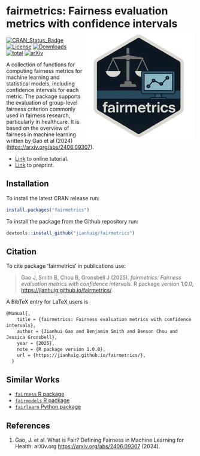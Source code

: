 # fairmetrics: Fairness evaluation metrics with confidence intervals  <a href='https://github.com/jianhuig/fairmetrics'><img src='https://raw.githubusercontent.com/jianhuig/fairmetrics/main/utils/png/hex_sticker.png' align="right" height="300" /></a>

[![CRAN_Status_Badge](https://www.r-pkg.org/badges/version/fairmetrics)](https://www.r-pkg.org/badges/version/fairmetrics)
[![License](https://img.shields.io/github/license/mashape/apistatus.svg)](http://choosealicense.com/licenses/mit/)
[![Downloads](https://cranlogs.r-pkg.org/badges/fairmetrics)](https://cran.rstudio.com/web/packages/fairmetrics/index.html)
[![total](https://cranlogs.r-pkg.org/badges/grand-total/fairmetrics)](https://shinyus.ipub.com/cranview/)
[![arXiv](https://img.shields.io/badge/arXiv-2406.09307-b31b1b.svg)](https://arxiv.org/abs/2406.09307)


A collection of functions for computing fairness metrics for machine learning and statistical models, including confidence intervals for each metric. The package supports the evaluation of group-level fairness criterion commonly used in fairness research, particularly in healthcare. It is based on the overview of fairness in machine learning written by Gao et al (2024) (https://arxiv.org/abs/2406.09307).

- [Link](https://jianhuig.github.io/fairmetrics/articles/fairmetrics.html) to online tutorial.
- [Link](https://arxiv.org/abs/2406.09307) to preprint.

## Installation

To install the latest CRAN release run: 

```r
install.packages("fairmetrics")
```

To install the package from the Github repository run: 

```r
devtools::install_github("jianhuig/fairmetrics")
```

## Citation 

To cite package ‘fairmetrics’ in publications use:

> Gao J,  Smith B, Chou B, Gronsbell J (2025). _fairmetrics: Fairness evaluation metrics with confidence intervals_. R package version 1.0.0, <https://jianhuig.github.io/fairmetrics/>.


A BibTeX entry for LaTeX users is

```
@Manual{,
    title = {fairmetrics: Fairness evaluation metrics with confidence intervals},
    author = {Jianhui Gao and Benjamin Smith and Benson Chou and Jessica Gronsbell},
    year = {2025},
    note = {R package version 1.0.0},
    url = {https://jianhuig.github.io/fairmetrics/},
  }
```

## Similar Works

- [`fairness` R package](https://github.com/kozodoi/fairness) 
- [`fairmodels` R package](https://github.com/ModelOriented/fairmodels)
- [`fairlearn` Python package](https://github.com/fairlearn/fairlearn)
  
## References

1. Gao, J. et al. What is Fair? Defining Fairness in Machine Learning for Health. arXiv.org https://arxiv.org/abs/2406.09307 (2024).
